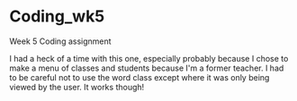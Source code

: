 # Coding_wk5
Week 5 Coding assignment

I had a heck of a time with this one, 
especially probably because I chose to make a menu of classes and students because I'm a former teacher.
I had to be careful not to use the word class except where it was only being viewed by the user.  It works though!
